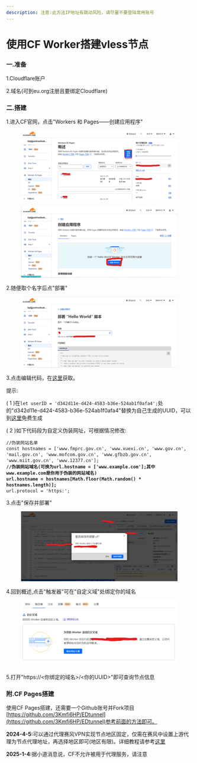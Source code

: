 ```yaml
---
description: 注意:此方法IP地址有跳动风险，请尽量不要登陆常用账号
---
```


# 使用CF Worker搭建vless节点

### 一.准备

1.Cloudflare账户

2.域名(可到eu.org注册且要绑定Cloudflare)

### 二.搭建

1.进入CF官网，点击"Workers 和 Pages——创建应用程序"

<figure><img src="../.gitbook/assets/image (1).png" alt=""><figcaption></figcaption></figure>

<figure><img src="../.gitbook/assets/image (1) (1).png" alt=""><figcaption></figcaption></figure>

2.随便取个名字后点"部署"

<figure><img src="../.gitbook/assets/image (2).png" alt=""><figcaption></figcaption></figure>

3.点击编辑代码，在[这里](https://github.com/3Kmfi6HP/EDtunnel/blob/main/_worker.js)获取。

提示:

( 1 )在`let userID = 'd342d11e-d424-4583-b36e-524ab1f0afa4';`处的"d342d11e-d424-4583-b36e-524ab1f0afa4"替换为自己生成的UUID，可以到[这里](https://1024tools.com/uuid)免费生成

( 2 )如下代码段为自定义伪装网址，可根据情况修改:

<pre><code>//伪装网站名单
const hostnames = ['www.fmprc.gov.cn', 'www.xuexi.cn', 'www.gov.cn', 'mail.gov.cn', 'www.mofcom.gov.cn', 'www.gfbzb.gov.cn', 'www.miit.gov.cn', 'www.12377.cn'];
<strong>//伪装网站域名(可换为url.hostname = ['www.example.com'];其中www.example.com是你用于伪装的网站域名)
</strong><strong>url.hostname = hostnames[Math.floor(Math.random() * hostnames.length)];
</strong>url.protocol = 'https:';
</code></pre>

3.点击"保存并部署"

<figure><img src="../.gitbook/assets/image (3).png" alt=""><figcaption></figcaption></figure>

4.回到概述,点击"触发器"可在"自定义域"处绑定你的域名

<figure><img src="../.gitbook/assets/image (4).png" alt=""><figcaption></figcaption></figure>

5.打开"https://<你绑定的域名>/<你的UUID>"即可查询节点信息

### 附.CF Pages搭建

使用CF Pages搭建，还需要一个Github账号并Fork项目[https://github.com/3Kmfi6HP/EDtunnel](https://github.com/3Kmfi6HP/EDtunnel)参考前面的方法即可。

**2024-4-5:**&#x53EF;以通过代理赛风VPN实现节点地区固定，仅需在赛风中设置上游代理为节点代理地址，再选择地区即可(地区有限)。详细教程请参考[这里](https://www.youtube.com/watch?v=y7dJvu1dbE0)

**2025-1-4:**&#x636E;小道消息说，CF不允许被用于代理服务，请注意
